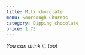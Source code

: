 ```yaml
---
title: Milk chocolate
menu: Sourdough Churros
category: Dipping chocolate
price: 1.75
---
```


*You can drink it, too!*
